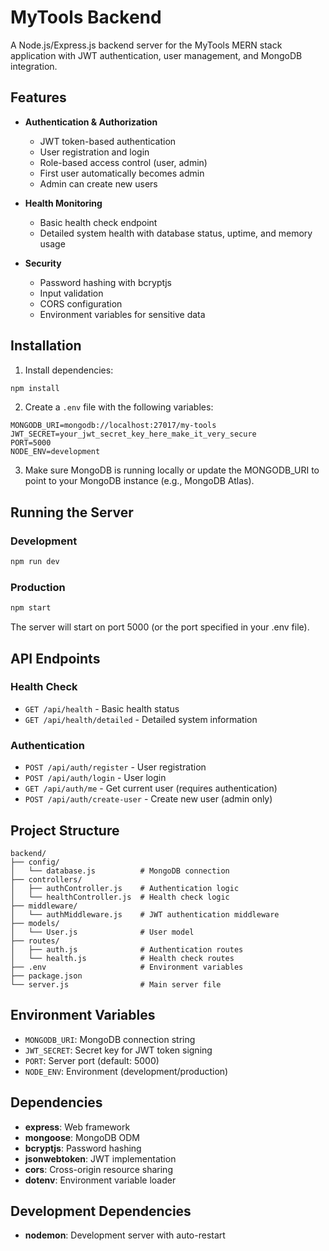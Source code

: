 # MyTools Backend

A Node.js/Express.js backend server for the MyTools MERN stack application with JWT authentication, user management, and MongoDB integration.

## Features

- **Authentication & Authorization**

  - JWT token-based authentication
  - User registration and login
  - Role-based access control (user, admin)
  - First user automatically becomes admin
  - Admin can create new users

- **Health Monitoring**

  - Basic health check endpoint
  - Detailed system health with database status, uptime, and memory usage

- **Security**
  - Password hashing with bcryptjs
  - Input validation
  - CORS configuration
  - Environment variables for sensitive data

## Installation

1. Install dependencies:

```bash
npm install
```

2. Create a `.env` file with the following variables:

```
MONGODB_URI=mongodb://localhost:27017/my-tools
JWT_SECRET=your_jwt_secret_key_here_make_it_very_secure
PORT=5000
NODE_ENV=development
```

3. Make sure MongoDB is running locally or update the MONGODB_URI to point to your MongoDB instance (e.g., MongoDB Atlas).

## Running the Server

### Development

```bash
npm run dev
```

### Production

```bash
npm start
```

The server will start on port 5000 (or the port specified in your .env file).

## API Endpoints

### Health Check

- `GET /api/health` - Basic health status
- `GET /api/health/detailed` - Detailed system information

### Authentication

- `POST /api/auth/register` - User registration
- `POST /api/auth/login` - User login
- `GET /api/auth/me` - Get current user (requires authentication)
- `POST /api/auth/create-user` - Create new user (admin only)

## Project Structure

```
backend/
├── config/
│   └── database.js          # MongoDB connection
├── controllers/
│   ├── authController.js    # Authentication logic
│   └── healthController.js  # Health check logic
├── middleware/
│   └── authMiddleware.js    # JWT authentication middleware
├── models/
│   └── User.js              # User model
├── routes/
│   ├── auth.js              # Authentication routes
│   └── health.js            # Health check routes
├── .env                     # Environment variables
├── package.json
└── server.js                # Main server file
```

## Environment Variables

- `MONGODB_URI`: MongoDB connection string
- `JWT_SECRET`: Secret key for JWT token signing
- `PORT`: Server port (default: 5000)
- `NODE_ENV`: Environment (development/production)

## Dependencies

- **express**: Web framework
- **mongoose**: MongoDB ODM
- **bcryptjs**: Password hashing
- **jsonwebtoken**: JWT implementation
- **cors**: Cross-origin resource sharing
- **dotenv**: Environment variable loader

## Development Dependencies

- **nodemon**: Development server with auto-restart

